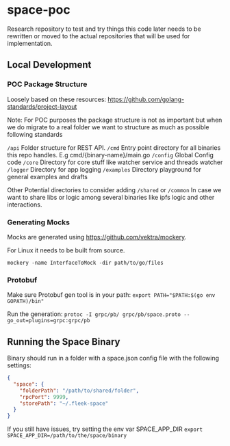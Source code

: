 # space-poc


Research repository to test and try things
this code later needs to be rewritten or moved to the actual
repositories that will be used for implementation.


## Local Development

### POC Package Structure

Loosely based on these resources:
https://github.com/golang-standards/project-layout

Note: For POC purposes the package structure is not as important but when we do migrate to a real folder we want to
structure as much as possible following standards  

`/api` Folder structure for REST API.
`/cmd` Entry point directory for all binaries this repo handles. E.g cmd/{binary-name}/main.go
`/config` Global Config code
`/core` Directory for core stuff like watcher service and threads watcher
`/logger` Directory for app logging 
`/examples` Directory playground for general examples and drafts

Other Potential directories to consider adding
`/shared` or  `/common` In case we want to share libs or logic among several binaries like 
ipfs logic and other interactions.

### Generating Mocks

Mocks are generated using https://github.com/vektra/mockery.

For Linux it needs to be built from source.

`mockery -name InterfaceToMock -dir path/to/go/files`

### Protobuf

Make sure Protobuf gen tool is in your path:
`export PATH="$PATH:$(go env GOPATH)/bin"`

Run the generation:
`protoc -I grpc/pb/ grpc/pb/space.proto --go_out=plugins=grpc:grpc/pb`


## Running the Space Binary

Binary should run in a folder with a space.json config file with the following settings:
```json
{
  "space": {
    "folderPath": "/path/to/shared/folder",
    "rpcPort": 9999,
    "storePath": "~/.fleek-space"
  }
}
```

If you still have issues, try setting the env var SPACE_APP_DIR
`export SPACE_APP_DIR=/path/to/the/space/binary`



